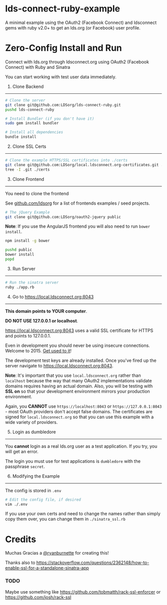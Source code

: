 lds-connect-ruby-example
===============

A minimal example using the OAuth2 (Facebook Connect) and ldsconnect gems with ruby v2.0+ to get an
lds.org (or Facebook) user profile.

Zero-Config Install and Run
================

Connect with lds.org through ldsconnect.org using OAuth2 (Facebook Connect) with Ruby and Sinatra

You can start working with test user data immediately.

1. Clone Backend
----------------

```bash
# Clone the server
git clone git@github.com:LDSorg/lds-connect-ruby.git
pushd lds-connect-ruby

# Install Bundler (if you don't have it)
sudo gem install bundler

# Install all dependencies
bundle install
```

2. Clone SSL Certs
------------------

```bash
# Clone the example HTTPS/SSL certificates into ./certs
git clone git@github.com:LDSorg/local.ldsconnect.org-certificates.git ./certs
tree -I .git ./certs
```

3. Clone Frontend
-----------------

You need to clone the frontend 

See [github.com/ldsorg](https://github.com/ldsorg?query=oauth2-) for a list of frontends examples / seed projects.

```bash
# The jQuery Example
git clone git@github.com:LDSorg/oauth2-jquery public
```

**Note**: If you use the AngularJS frontend you will also need to run `bower install`.

```bash
npm install -g bower

pushd public
bower install
popd
```

3. Run Server
-------------

```bash
# Run the sinatra server
ruby ./app.rb
```

4. Go to <https://local.ldsconnect.org:8043>
----------

**This domain points to YOUR computer**.

**DO NOT USE 127.0.0.1 or localhost**.

<https://local.ldsconnect.org:8043> uses a valid SSL certificate for
HTTPS and points to 127.0.0.1.

Even in development you should never be using insecure connections.
Welcome to 2015. [Get used to it](https://letsencrypt.org)!

The development test keys are already installed. Once you've fired up the
server navigate to <https://local.ldsconnect.org:8043>.

**Note**:
It's important that you use `local.ldsconnect.org` rather than `localhost`
because the way that many OAuth2 implementations validate domains requires
having an actual domain. Also, you will be testing with **SSL on** so that
your development environment mirrors your production environment.

Again, you **CANNOT** use `https://localhost:8043` or `https://127.0.0.1:8043` -
most OAuth providers don't accept false domains.
The certificates are signed for `local.ldsconnect.org` so that you can use this example
with a wide variety of providers.


5. Login as dumbledore
-----------

You **cannot** login as a real lds.org user as a test application.
If you try, you will get an error.

The login you must use for test applications is `dumbledore` with the passphrase `secret`.

6. Modifying the Example
-----------------

The config is stored in `.env`

```bash
# Edit the config file, if desired
vim ./.env
```

If you use your own certs and need to change the names rather than simply copy them over,
you can change them in `./sinatra_ssl.rb`


Credits
======

Muchas Gracias a [@ryanburnette](https://twitter.com/ryanburnette) for creating this!

Thanks also to <https://stackoverflow.com/questions/2362148/how-to-enable-ssl-for-a-standalone-sinatra-app>

### TODO

Maybe use something like https://github.com/tobmatth/rack-ssl-enforcer or https://github.com/josh/rack-ssl
